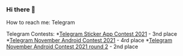 ### Hi there 👋

How to reach me: Telegram

Telegram Contests:
*[Telegram Sticker App Contest 2021](https://contest.com/sticker-app/entry2935) - 3nd place
*[Telegram November Android Contest 2021](https://contest.com/android-nov2021/entry4010) - 4rd place
*[Telegram November Android Contest 2021 round 2](https://contest.com/android-nov2021-r2/entry4051) - 2nd place
